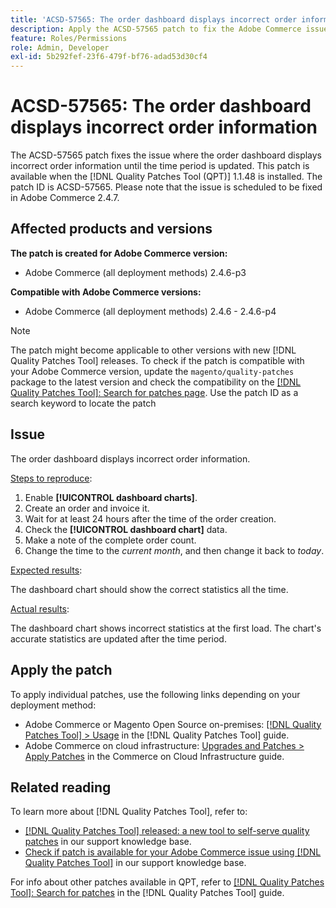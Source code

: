 ```yaml
---
title: 'ACSD-57565: The order dashboard displays incorrect order information'
description: Apply the ACSD-57565 patch to fix the Adobe Commerce issue where the order dashboard displays incorrect order information until the time period is updated.
feature: Roles/Permissions
role: Admin, Developer
exl-id: 5b292fef-23f6-479f-bf76-adad53d30cf4
---
```

# ACSD-57565: The order dashboard displays incorrect order information

The ACSD-57565 patch fixes the issue where the order dashboard displays incorrect order information until the time period is updated. This patch is available when the [!DNL Quality Patches Tool (QPT)] 1.1.48 is installed. The patch ID is ACSD-57565. Please note that the issue is scheduled to be fixed in Adobe Commerce 2.4.7.

## Affected products and versions

**The patch is created for Adobe Commerce version:**

* Adobe Commerce (all deployment methods) 2.4.6-p3

**Compatible with Adobe Commerce versions:**

* Adobe Commerce (all deployment methods) 2.4.6 - 2.4.6-p4

>[!NOTE]
>
>The patch might become applicable to other versions with new [!DNL Quality Patches Tool] releases. To check if the patch is compatible with your Adobe Commerce version, update the `magento/quality-patches` package to the latest version and check the compatibility on the [[!DNL Quality Patches Tool]: Search for patches page](https://experienceleague.adobe.com/tools/commerce-quality-patches/index.html). Use the patch ID as a search keyword to locate the patch

## Issue

 The order dashboard displays incorrect order information.

 <u>Steps to reproduce</u>:

1. Enable **[!UICONTROL dashboard charts]**.
1. Create an order and invoice it.
1. Wait for at least 24 hours after the time of the order creation.
1. Check the **[!UICONTROL dashboard chart]** data.
1. Make a note of the complete order count.
1. Change the time to the *current month*, and then change it back to *today*.

<u>Expected results</u>:

The dashboard chart should show the correct statistics all the time.

<u>Actual results</u>:

The dashboard chart shows incorrect statistics at the first load. The chart's accurate statistics are updated after the time period.

## Apply the patch

To apply individual patches, use the following links depending on your deployment method:

* Adobe Commerce or Magento Open Source on-premises: [[!DNL Quality Patches Tool] > Usage](https://experienceleague.adobe.com/docs/commerce-operations/tools/quality-patches-tool/usage.html) in the [!DNL Quality Patches Tool] guide.
* Adobe Commerce on cloud infrastructure: [Upgrades and Patches > Apply Patches](https://experienceleague.adobe.com/docs/commerce-cloud-service/user-guide/develop/upgrade/apply-patches.html) in the Commerce on Cloud Infrastructure guide.

## Related reading

To learn more about [!DNL Quality Patches Tool], refer to:

* [[!DNL Quality Patches Tool] released: a new tool to self-serve quality patches](https://experienceleague.adobe.com/en/docs/commerce-knowledge-base/kb/announcements/commerce-announcements/magento-quality-patches-released-new-tool-to-self-serve-quality-patches) in our support knowledge base.
* [Check if patch is available for your Adobe Commerce issue using [!DNL Quality Patches Tool]](/help/tools/quality-patches-tool/patches-available-in-qpt/check-patch-for-magento-issue-with-magento-quality-patches.md) in our support knowledge base.

For info about other patches available in QPT, refer to [[!DNL Quality Patches Tool]: Search for patches](https://experienceleague.adobe.com/tools/commerce-quality-patches/index.html) in the [!DNL Quality Patches Tool] guide.
